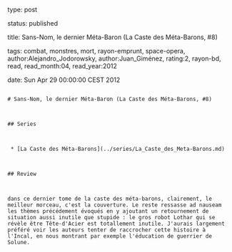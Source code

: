 type: post
status: published
title: Sans-Nom, le dernier Méta-Baron (La Caste des Méta-Barons, #8)
tags:  combat,  monstres,  mort,  rayon-emprunt,  space-opera, author:Alejandro_Jodorowsky, author:Juan_Giménez, rating:2, rayon-bd, read, read_month:04, read_year:2012
date: Sun Apr 29 00:00:00 CEST 2012
~~~~~~
# Sans-Nom, le dernier Méta-Baron (La Caste des Méta-Barons, #8)

## Series

 * [La Caste des Méta-Barons](../series/La_Caste_des_Meta-Barons.md)

## Review

dans ce dernier tome de la caste des méta-barons, clairement, le meilleur morceau, c'est la couverture. Le reste ressasse ad nauseam les thèmes précédement évoqués en y ajoutant un retournement de situation aussi inutile que stupide : le gros robot Lothar qui se révèle être Tête-d'Acier est totallement inutile. J'aurais largement préféré voir les auteurs tenter de raccrocher cette histoire à l'Incal, en nous montrant par exemple l'éducation de guerrier de Solune.